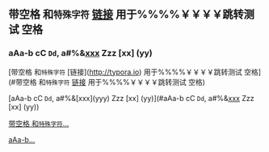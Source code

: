 ## 带空格 和`特殊字符` [链接](http://typora.io) 用于%%%%￥￥￥￥跳转测试 空格

### aAa-b cC `Dd`, a#%&[xxx](yyy) Zzz \[xx\] (yy)

[带空格 和`特殊字符` \[链接\](http://typora.io) 用于%%%%￥￥￥￥跳转测试
空格](#带空格 和`特殊字符` [链接](http://typora.io) 用于%%%%￥￥￥￥跳转测试 空格)

[aAa-b cC `Dd`, a#%&\[xxx\](yyy) Zzz \[xx\]
(yy)](#aAa-b cC `Dd`, a#%&[xxx](yyy) Zzz \[xx\] (yy))

<a href="#带空格 和`特殊字符` [链接](http://typora.io) 用于%%%%￥￥￥￥跳转测试 空格">带空格
和`特殊字符`…</a>

<a href="#aAa-b cC `Dd`, a#%&[xxx](yyy) Zzz \[xx\] (yy)">aAa-b…</a>